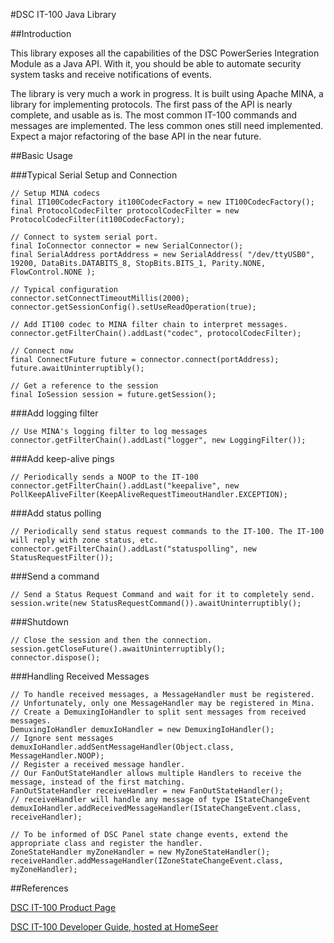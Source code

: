#DSC IT-100 Java Library

##Introduction

This library exposes all the capabilities of the DSC PowerSeries Integration Module as a Java API. With it, you should be able to automate security system tasks and receive notifications of events.

The library is very much a work in progress. It is built using Apache MINA, a library for implementing protocols. The first pass of the API is nearly complete, and usable as is. The most common IT-100 commands and messages are implemented. The less common ones still need implemented. Expect a major refactoring of the base API in the near future.

##Basic Usage

###Typical Serial Setup and Connection
```
// Setup MINA codecs
final IT100CodecFactory it100CodecFactory = new IT100CodecFactory();
final ProtocolCodecFilter protocolCodecFilter = new ProtocolCodecFilter(it100CodecFactory);

// Connect to system serial port.
final IoConnector connector = new SerialConnector();	
final SerialAddress portAddress = new SerialAddress( "/dev/ttyUSB0", 19200, DataBits.DATABITS_8, StopBits.BITS_1, Parity.NONE, FlowControl.NONE );

// Typical configuration
connector.setConnectTimeoutMillis(2000);
connector.getSessionConfig().setUseReadOperation(true);

// Add IT100 codec to MINA filter chain to interpret messages.
connector.getFilterChain().addLast("codec", protocolCodecFilter);

// Connect now
final ConnectFuture future = connector.connect(portAddress); 
future.awaitUninterruptibly();

// Get a reference to the session
final IoSession session = future.getSession(); 
```

###Add logging filter
```
// Use MINA's logging filter to log messages
connector.getFilterChain().addLast("logger", new LoggingFilter());
```

###Add keep-alive pings
```
// Periodically sends a NOOP to the IT-100
connector.getFilterChain().addLast("keepalive", new PollKeepAliveFilter(KeepAliveRequestTimeoutHandler.EXCEPTION);
```

###Add status polling
```
// Periodically send status request commands to the IT-100. The IT-100 will reply with zone status, etc.
connector.getFilterChain().addLast("statuspolling", new StatusRequestFilter());
```

###Send a command
```
// Send a Status Request Command and wait for it to completely send.
session.write(new StatusRequestCommand()).awaitUninterruptibly();
```

###Shutdown
```
// Close the session and then the connection.
session.getCloseFuture().awaitUninterruptibly();
connector.dispose();
```

###Handling Received Messages
```
// To handle received messages, a MessageHandler must be registered.
// Unfortunately, only one MessageHandler may be registered in Mina.
// Create a DemuxingIoHandler to split sent messages from received messages.
DemuxingIoHandler demuxIoHandler = new DemuxingIoHandler();
// Ignore sent messages
demuxIoHandler.addSentMessageHandler(Object.class, MessageHandler.NOOP);
// Register a received message handler.
// Our FanOutStateHandler allows multiple Handlers to receive the message, instead of the first matching.
FanOutStateHandler receiveHandler = new FanOutStateHandler();
// receiveHandler will handle any message of type IStateChangeEvent
demuxIoHandler.addReceivedMessageHandler(IStateChangeEvent.class, receiveHandler);

// To be informed of DSC Panel state change events, extend the appropriate class and register the handler.
ZoneStateHandler myZoneHandler = new MyZoneStateHandler();
receiveHandler.addMessageHandler(IZoneStateChangeEvent.class, myZoneHandler);
```

##References

[DSC IT-100 Product Page](http://www.dsc.com/index.php?n=products&amp;o=view&amp;id=22)

[DSC IT-100 Developer Guide, hosted at HomeSeer](http://homeseer.com/pdfs/DSC/29007363R003_IT_100_developer_guide.pdf)

